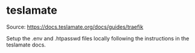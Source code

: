 teslamate
=========

Source: https://docs.teslamate.org/docs/guides/traefik

Setup the .env and .htpasswd files locally following the instructions in the teslamate docs.

